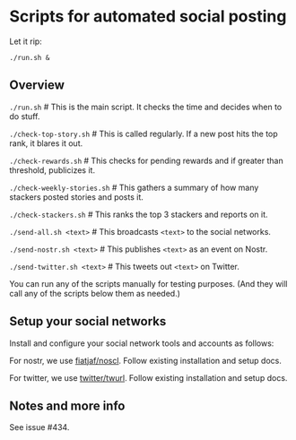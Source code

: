 # Scripts for automated social posting

Let it rip:

`./run.sh &`

## Overview

`./run.sh` # This is the main script. It checks the time and decides when to do stuff.

`./check-top-story.sh` # This is called regularly. If a new post hits the top rank, it blares it out.

`./check-rewards.sh` # This checks for pending rewards and if greater than threshold, publicizes it.

`./check-weekly-stories.sh` # This gathers a summary of how many stackers posted stories and posts it.

`./check-stackers.sh` # This ranks the top 3 stackers and reports on it.

`./send-all.sh <text>` # This broadcasts `<text>` to the social networks.

`./send-nostr.sh <text>` # This publishes `<text>` as an event on Nostr.

`./send-twitter.sh <text>` # This tweets out `<text>` on Twitter.

You can run any of the scripts manually for testing purposes. (And they will call any of the scripts below them as needed.)

## Setup your social networks

Install and configure your social network tools and accounts as follows:

For nostr, we use [fiatjaf/noscl](https://github.com/fiatjaf/noscl). Follow existing installation and setup docs.

For twitter, we use [twitter/twurl](https://github.com/twitter/twurl). Follow existing installation and setup docs.

## Notes and more info

See issue #434.
